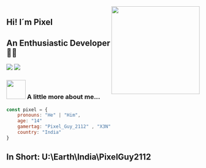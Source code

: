 <img align='right' src="https://media.giphy.com/media/M9gbBd9nbDrOTu1Mqx/giphy.gif" width="230">

## Hi! I´m Pixel
## An Enthusiastic Developer 👨‍💻
<!--
**PixelGuy-2112/PixelGuy-2112** is a ✨ _special_ ✨ repository because its `README.md` (this file) appears on your GitHub profile.

Here are some ideas to get you started:

- 🔭 I’m currently working on ...
- 🌱 I’m currently learning ...
- 👯 I’m looking to collaborate on ...
- 🤔 I’m looking for help with ...
- 💬 Ask me about ...
- 📫 How to reach me: ...
- 😄 Pronouns: ...
- ⚡ Fun fact: ...
-->




[![](https://img.shields.io/badge/Discord-PixelGuy2112-blue
)](https://discordapp.com/users/888687422609715211)
[![](https://img.shields.io/badge/Gmail-me%40pixelguy2112.ga-red)](mailto:me@pixelguy2112.ga)


### <img src="https://media.giphy.com/media/VgCDAzcKvsR6OM0uWg/giphy.gif" width="50"> A little more about me...  

```javascript
const pixel = {
    pronouns: "He" | "Him",
    age: "14"
	gamertag: "Pixel_Guy_2112" , "X3N"
	country: "India"
}
```
## In Short: U:\Earth\India\PixelGuy2112

